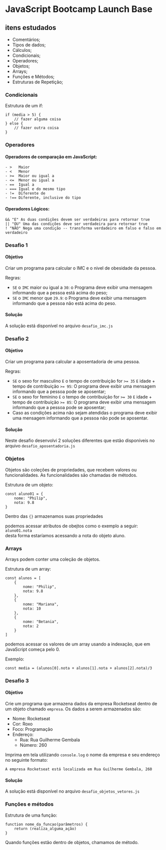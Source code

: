 # JavaScript Bootcamp Launch Base

## itens estudados    

<ul>
    <li>Comentários;</li>
    <li>Tipos de dados;</li>
    <li>Cálculos;</li>
    <li>Condicionais;</li>
    <li>Operadores;</li>
    <li>Objetos;</li>
    <li>Arrays;</li>
    <li>Funções e Métodos;</li>
    <li>Estruturas de Repetição;</li>
</ul>

   
### Condicionais   
Estrutura de um if:   

```
if (media > 5) {
    // fazer alguma coisa
} else {
    // fazer outra coisa
}
```

### Operadores   
#### Operadores de comparação em JavaScript:   
```
- >   Maior   
- <   Menor   
- >=  Maior ou igual a   
- <=  Menor ou igual a   
- ==  Igual a    
- === Igual e do mesmo tipo   
- !=  Diferente de    
- !== Diferente, inclusive do tipo
```
   
#### Operadores Lógicos:   
```
&& "E" As duas condições devem ser verdadeiras para retornar true   
|| "OU" Uma das condições deve ser verdadeira para retornar true   
! "NÃO" Nega uma condição -- transforma verdadeiro em falso e falso em verdadeiro   
```
### Desafio 1   

#### Objetivo
Criar um programa para calcular o IMC e o nivel de obesidade da pessoa.   
   
Regras:
- `SE` o `IMC` maior ou igual a `30`: o Programa deve exibir uma mensagem informando que a pessoa está acima do peso;
- `SE` o `IMC` menor que `29.9`: o Programa deve exibir uma mensagem informando que a pessoa não está acima do peso.

#### Solução 
A solução está disponível no arquivo `desafio_imc.js`   
      
### Desafio 2   

#### Objetivo
Criar um programa para calcular a aposentadoria de uma pessoa.   
   
Regras:
- `SE` o sexo for masculino `E` o tempo de contribuição for `>= 35` `E` idade + tempo de contribuição `>= 95`: O programa deve exibir uma mensagem informando que a pessoa pode se aposentar;
- `SE` o sexo for feminino `E` o tempo de contribuição for `>= 30` `E` idade + tempo de contribuição `>= 85`: O programa deve exibir uma mensagem informando que a pessoa pode se aposentar;
- Caso as condições acima não sejam atendidas o programa deve exibir uma mensagem informando que a pessoa não pode se aposentar.

#### Solução 
Neste desafio desenvolvi 2 soluções diferentes que estão disponíveis no arquivo `desafio_aposentadoria.js`   
   
### Objetos   
Objetos são coleções de propriedades, que recebem valores ou funcionalidades.
As funcionalidades são chamadas de métodos.   

Estrutura de um objeto:   
```
const aluno01 = {
    nome: "Philip",
    nota: 9.8
}
```

Dentro das `{}` armazenamos suas propriedades   

podemos acessar atributos de obejtos como o exemplo a seguir:   
`aluno01.nota`   
desta forma estaríamos acessando a nota do objeto aluno.   
   
### Arrays   
Arrays podem conter uma coleção de objetos.   
   
Estrutura de um array:   
```
const alunos = [
    {
        nome: "Philip",
        nota: 9.8
    },
    {
        nome: "Mariana",
        nota: 10
    },
    {
        nome: "Betania",
        nota: 2
    }
]
```
podemos acessar os valores de um array usando a indexação, que em JavaScript começa pelo 0.   

Exemplo:   
   
```const media = (alunos[0].nota + alunos[1].nota + alunos[2].nota)/3```   
   
### Desafio 3     

#### Objetivo
Crie um programa que armazena dados da empresa Rocketseat dentro de um objeto chamado `empresa`. Os dados a serem armazenados são:

- Nome: Rocketseat
- Cor: Roxo
- Foco: Programação
- Endereço:
    - Rua: Rua Guilherme Gembala
    - Número: 260   
   
Imprima em tela utilizando `console.log` o nome da empresa e seu endereço no seguinte formato:

```
A empresa Rocketseat está localizada em Rua Guilherme Gembala, 260
```


#### Solução 
A solução está disponível no arquivo `desafio_objetos_vetores.js`   
   

### Funções e métodos   
Estrutura de uma função:

```
function nome_da_funcao(parâmetros) {
    return (realiza_alguma_ação) 
}
```

Quando funções estão dentro de objetos, chamamos de método.   
